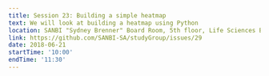 ```yaml
---
title: Session 23: Building a simple heatmap
text: We will look at building a heatmap using Python
location: SANBI "Sydney Brenner" Board Room, 5th floor, Life Sciences Building, UWC
link: https://github.com/SANBI-SA/studyGroup/issues/29
date: 2018-06-21
startTime: '10:00'
endTime: '11:30'
---
```

